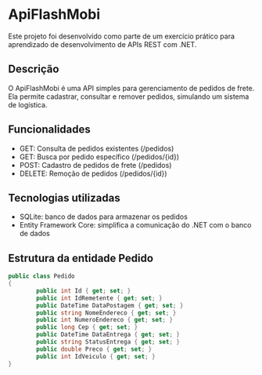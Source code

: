 # ApiFlashMobi

Este projeto foi desenvolvido como parte de um exercício prático para aprendizado de desenvolvimento de APIs REST com .NET.

## Descrição

O ApiFlashMobi é uma API simples para gerenciamento de pedidos de frete. Ela permite cadastrar, consultar e remover pedidos, simulando um sistema de logística.

## Funcionalidades

- GET: Consulta de pedidos existentes (/pedidos)
- GET: Busca por pedido específico (/pedidos/{id})
- POST: Cadastro de pedidos de frete (/pedidos)
- DELETE: Remoção de pedidos (/pedidos/{id})

## Tecnologias utilizadas

- SQLite: banco de dados para armazenar os pedidos
- Entity Framework Core: simplifica a comunicação do .NET com o banco de dados

## Estrutura da entidade Pedido

```csharp
public class Pedido
{
        public int Id { get; set; }
        public int IdRemetente { get; set; }
        public DateTime DataPostagem { get; set; }
        public string NomeEndereco { get; set; }
        public int NumeroEndereco { get; set; }
        public long Cep { get; set; }
        public DateTime DataEntrega { get; set; }
        public string StatusEntrega { get; set; }
        public double Preco { get; set; }
        public int IdVeiculo { get; set; }
}